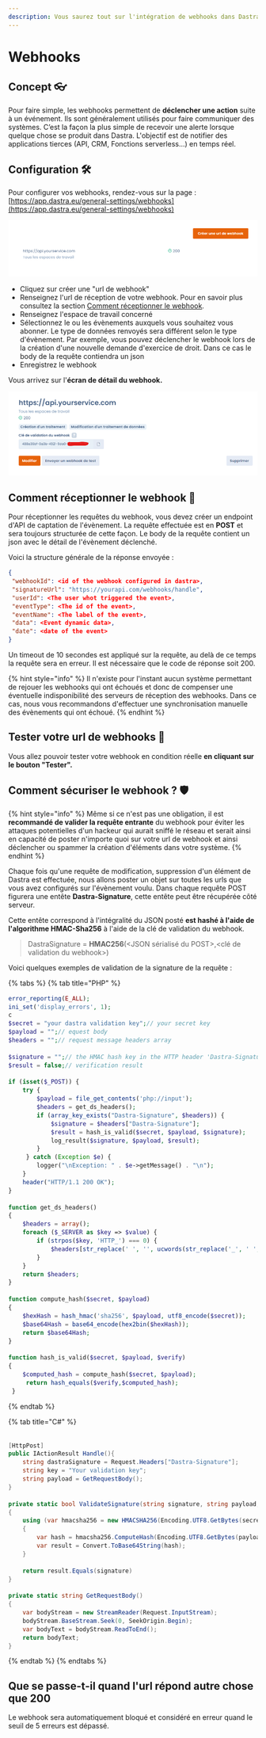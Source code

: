 ```yaml
---
description: Vous saurez tout sur l'intégration de webhooks dans Dastra
---
```


# Webhooks

## Concept 👓

Pour faire simple, les webhooks permettent de **déclencher une action** suite à un événement. Ils sont généralement utilisés pour faire communiquer des systèmes. C’est la façon la plus simple de recevoir une alerte lorsque quelque chose se produit dans Dastra. L'objectif est de notifier des applications tierces (API, CRM, Fonctions serverless...) en temps réel.



## Configuration 🛠️

Pour configurer vos webhooks, rendez-vous sur la page : [https://app.dastra.eu/general-settings/webhooks](https://app.dastra.eu/general-settings/webhooks)

![](<../../.gitbook/assets/image (252) (1).png>)

* Cliquez sur créer une "url de webhook"
* Renseignez l'url de réception de votre webhook. Pour en savoir plus consultez la section [Comment réceptionner le webhook](webhooks.md#undefined).
* Renseignez l'espace de travail concerné
* Sélectionnez le ou les évènements auxquels vous souhaitez vous abonner. Le type de données renvoyés sera différent selon le type d'évènement. Par exemple, vous pouvez déclencher le webhook lors de la création d'une nouvelle demande d'exercice de droit. Dans ce cas le body de la requête contiendra un json
* Enregistrez le webhook

Vous arrivez sur l'**écran de détail du webhook.**

![](<../../.gitbook/assets/image (254) (1).png>)

## Comment réceptionner le webhook 🛬

Pour réceptionner les requêtes du webhook, vous devez créer un endpoint d'API de captation de l'évènement. La requête effectuée est en **POST** et sera toujours structurée de cette façon. Le body de la requête contient un json avec le détail de l'évènement déclenché.

Voici la structure générale de la réponse envoyée :&#x20;

```json
{
 "webhookId": <id of the webhook configured in dastra>,
 "signatureUrl": "https://yourapi.com/webhooks/handle",
 "userId": <The user whot triggered the event>,
 "eventType": <The id of the event>,
 "eventName": <The label of the event>,
 "data": <Event dynamic data>,
 "date": <date of the event>
} 
```

Un timeout de 10 secondes est appliqué sur la requête, au delà de ce temps la requête sera en erreur. Il est nécessaire que le code de réponse soit 200.&#x20;

{% hint style="info" %}
Il n'existe pour l'instant aucun système permettant de rejouer les webhooks qui ont échoués et donc de compenser une éventuelle indisponibilité des serveurs de réception des webhooks. Dans ce cas, nous vous recommandons d'effectuer une synchronisation manuelle des évènements qui ont échoué.
{% endhint %}

## Tester votre url de webhooks 🧪

Vous allez pouvoir tester votre webhook en condition réelle **en cliquant sur le bouton "Tester".**



## Comment sécuriser le webhook ? 🛡️

{% hint style="info" %}
Même si ce n'est pas une obligation, il est **recommandé de valider la requête entrante** du webhook pour éviter les attaques potentielles d'un hackeur qui aurait sniffé le réseau et serait ainsi en capacité de poster n'importe quoi sur votre url de webhook et ainsi déclencher ou spammer la création d'éléments dans votre système.
{% endhint %}

Chaque fois qu'une requête de modification, suppression d'un élément de Dastra est effectuée, nous allons poster un objet sur toutes les urls que vous avez configurés sur l'évènement voulu. Dans chaque requête POST figurera une entête **Dastra-Signature**, cette entête peut être récupérée côté serveur.&#x20;

Cette entête correspond à l'intégralité du JSON posté **est hashé à l'aide de l'algorithme HMAC-Sha256** à l'aide de la clé de validation du webhook.

> DastraSignature = **HMAC256**(\<JSON sérialisé du POST>,\<clé de validation du webhook>)

Voici quelques exemples de validation de la signature de la requête :

{% tabs %}
{% tab title="PHP" %}
```php
error_reporting(E_ALL);
ini_set('display_errors', 1); 
c
$secret = "your dastra validation key";// your secret key
$payload = "";// equest body
$headers = "";// request message headers array

$signature = "";// the HMAC hash key in the HTTP header 'Dastra-Signature'
$result = false;// verification result

if (isset($_POST)) {
    try {
        $payload = file_get_contents('php://input');
        $headers = get_ds_headers();
        if (array_key_exists("Dastra-Signature", $headers)) {
            $signature = $headers["Dastra-Signature"];
            $result = hash_is_valid($secret, $payload, $signature);
            log_result($signature, $payload, $result);
        }
     } catch (Exception $e) {
        logger("\nException: " . $e->getMessage() . "\n");
    }
    header("HTTP/1.1 200 OK");
}

function get_ds_headers()
{
    $headers = array();
    foreach ($_SERVER as $key => $value) {
        if (strpos($key, 'HTTP_') === 0) {
            $headers[str_replace(' ', '', ucwords(str_replace('_', ' ', strtolower(substr($key, 5)))))] = $value;
        }
    }
    return $headers;
}
 
function compute_hash($secret, $payload)
{
    $hexHash = hash_hmac('sha256', $payload, utf8_encode($secret));
    $base64Hash = base64_encode(hex2bin($hexHash));
    return $base64Hash;
}
 
function hash_is_valid($secret, $payload, $verify)
{
    $computed_hash = compute_hash($secret, $payload);
     return hash_equals($verify,$computed_hash);
 }
```
{% endtab %}

{% tab title="C#" %}
```csharp

[HttpPost]
public IActionResult Handle(){
    string dastraSignature = Request.Headers["Dastra-Signature"];
    string key = "Your validation key";
    string payload = GetRequestBody();
}

private static bool ValidateSignature(string signature, string payload, string secret)
{
    using (var hmacsha256 = new HMACSHA256(Encoding.UTF8.GetBytes(secret)))
    {
        var hash = hmacsha256.ComputeHash(Encoding.UTF8.GetBytes(payload));
        var result = Convert.ToBase64String(hash);
    }
    
    return result.Equals(signature)
}

private static string GetRequestBody()
{
    var bodyStream = new StreamReader(Request.InputStream);
    bodyStream.BaseStream.Seek(0, SeekOrigin.Begin);
    var bodyText = bodyStream.ReadToEnd();
    return bodyText;
}
```
{% endtab %}
{% endtabs %}

## Que se passe-t-il quand l'url répond autre chose que 200

Le webhook sera automatiquement bloqué et considéré en erreur quand le seuil de 5 erreurs est dépassé.
